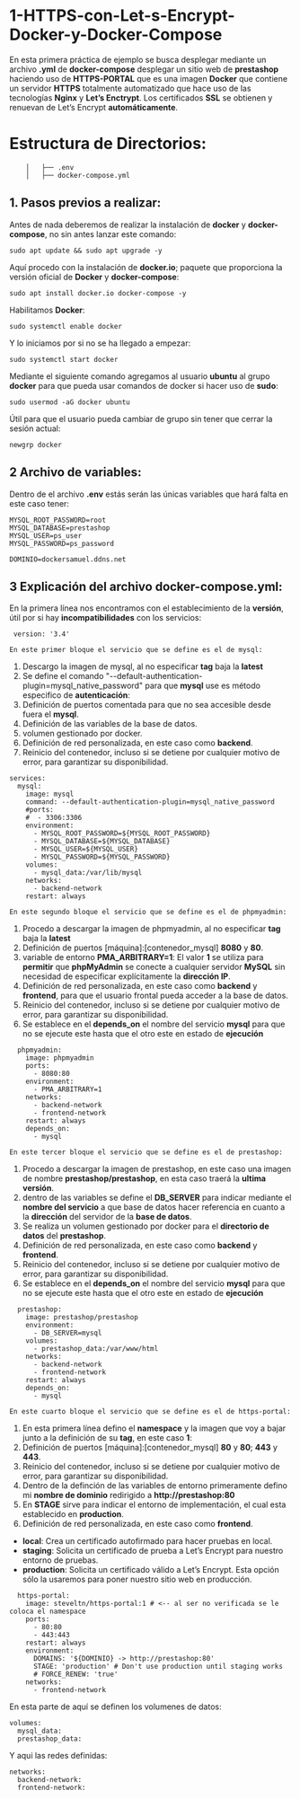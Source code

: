 # 1-HTTPS-con-Let-s-Encrypt-Docker-y-Docker-Compose

En esta primera práctica de ejemplo se busca desplegar mediante un archivo **.yml** de **docker-compose** desplegar un sitio web de **prestashop** haciendo uso de **HTTPS-PORTAL** que es una imagen **Docker** que contiene un servidor **HTTPS** totalmente automatizado que hace uso de las tecnologías **Nginx** y **Let’s Enctrypt**. Los certificados **SSL** se obtienen y renuevan de Let’s Encrypt **automáticamente**.

 # Estructura de Directorios:

```
    │   ├── .env
    │   ├── docker-compose.yml

```

## 1. Pasos previos a realizar:

Antes de nada deberemos de realizar la instalación de **docker** y **docker-compose**, no sin antes lanzar este comando:

```
sudo apt update && sudo apt upgrade -y
```
Aquí procedo con la instalación de **docker.io**; paquete que proporciona la versión oficial de **Docker** y **docker-compose**:

```
sudo apt install docker.io docker-compose -y
```
Habilitamos **Docker**:
```
sudo systemctl enable docker
```
Y lo iniciamos por si no se ha llegado a empezar:

```
sudo systemctl start docker
```
Mediante el siguiente comando agregamos al usuario **ubuntu** al grupo **docker** para que pueda usar comandos de docker si hacer uso de **sudo**:

```
sudo usermod -aG docker ubuntu
```
Útil para que el usuario pueda cambiar de grupo sin tener que cerrar la sesión actual:

```
newgrp docker
```
 ## 2 Archivo de variables:

 Dentro de el archivo **.env** estás serán las únicas variables que hará falta en este caso tener:
 
```
MYSQL_ROOT_PASSWORD=root
MYSQL_DATABASE=prestashop
MYSQL_USER=ps_user
MYSQL_PASSWORD=ps_password

DOMINIO=dockersamuel.ddns.net
```
 ## 3 Explicación del archivo docker-compose.yml:

En la primera línea nos encontramos con el establecimiento de la **versión**, útil por si hay **incompatibilidades** con los servicios:

```
 version: '3.4'
```
`En este primer bloque el servicio que se define es el de mysql:`

1. Descargo la imagen de mysql, al no especificar **tag** baja la **latest**
2. Se define el comando "--default-authentication-plugin=mysql_native_password" para que **mysql** use es método especifico de **autenticación**:
3. Definición de puertos comentada para que no sea accesible desde fuera el **mysql**.
4. Definición de las variables de la base de datos.
5. volumen gestionado por docker.
6. Definición de red personalizada, en este caso como **backend**.
7. Reinicio del contenedor, incluso si se detiene por cualquier motivo de error, para garantizar su disponibilidad.
   
```
services:
  mysql:
    image: mysql
    command: --default-authentication-plugin=mysql_native_password
    #ports: 
    #  - 3306:3306
    environment: 
      - MYSQL_ROOT_PASSWORD=${MYSQL_ROOT_PASSWORD}
      - MYSQL_DATABASE=${MYSQL_DATABASE}
      - MYSQL_USER=${MYSQL_USER}
      - MYSQL_PASSWORD=${MYSQL_PASSWORD}
    volumes: 
      - mysql_data:/var/lib/mysql
    networks: 
      - backend-network
    restart: always
```
`En este segundo bloque el servicio que se define es el de phpmyadmin:`

1. Procedo a descargar la imagen de phpmyadmin, al no especificar **tag** baja la **latest**
2. Definición de puertos [máquina]:[contenedor_mysql] **8080** y **80**.
3. variable de entorno **PMA_ARBITRARY=1**: El valor **1** se utiliza para **permitir** que **phpMyAdmin** se conecte a cualquier servidor **MySQL** sin necesidad de especificar explícitamente la **dirección IP**.
4. Definición de red personalizada, en este caso como **backend** y **frontend**, para que el usuario frontal pueda acceder a la base de datos.
5. Reinicio del contenedor, incluso si se detiene por cualquier motivo de error, para garantizar su disponibilidad.
6. Se establece en el **depends_on** el nombre del servicio **mysql** para que no se ejecute este hasta que el otro este en estado de **ejecución**

```
  phpmyadmin:
    image: phpmyadmin
    ports:
      - 8080:80
    environment: 
      - PMA_ARBITRARY=1
    networks: 
      - backend-network
      - frontend-network
    restart: always
    depends_on: 
      - mysql
```
`En este tercer bloque el servicio que se define es el de prestashop:`

1. Procedo a descargar la imagen de prestashop, en este caso una imagen de nombre **prestashop/prestashop**, en esta caso traerá la **ultima versión**.
2. dentro de las variables se define el **DB_SERVER** para indicar mediante el **nombre del servicio** a que base de datos hacer referencia en cuanto a la **dirección** del servidor de la **base de datos**.
3. Se realiza un volumen gestionado por docker para el **directorio de datos** del **prestashop**.
4. Definición de red personalizada, en este caso como **backend** y **frontend**.
5. Reinicio del contenedor, incluso si se detiene por cualquier motivo de error, para garantizar su disponibilidad.
6. Se establece en el **depends_on** el nombre del servicio **mysql** para que no se ejecute este hasta que el otro este en estado de **ejecución**

```
  prestashop:
    image: prestashop/prestashop
    environment: 
      - DB_SERVER=mysql
    volumes:
      - prestashop_data:/var/www/html
    networks: 
      - backend-network
      - frontend-network
    restart: always
    depends_on: 
      - mysql
```
`En este cuarto bloque el servicio que se define es el de https-portal:`

1. En esta primera línea defino el **namespace** y la imagen que voy a bajar junto a la definición de su **tag**, en este caso **1**:
2. Definición de puertos [máquina]:[contenedor_mysql] **80** y **80**; **443** y **443**.
3. Reinicio del contenedor, incluso si se detiene por cualquier motivo de error, para garantizar su disponibilidad.
4. Dentro de la definción de las variables de entorno primeramente defino mi **nombre de dominio** redirigido a **http://prestashop:80**
5. En **STAGE** sirve para indicar el entorno de implementación, el cual esta establecido en **production**.
6. Definición de red personalizada, en este caso como **frontend**.

- **local**: Crea un certificado autofirmado para hacer pruebas en local.
- **staging**: Solicita un certificado de prueba a Let’s Encrypt para nuestro entorno de pruebas.
- **production**: Solicita un certificado válido a Let’s Encrypt. Esta opción sólo la usaremos para poner nuestro sitio web en producción.
   
```
  https-portal:
    image: steveltn/https-portal:1 # <-- al ser no verificada se le coloca el namespace
    ports:
      - 80:80
      - 443:443
    restart: always
    environment:
      DOMAINS: '${DOMINIO} -> http://prestashop:80'
      STAGE: 'production' # Don't use production until staging works
      # FORCE_RENEW: 'true'
    networks:
      - frontend-network
```

En esta parte de aquí se definen los volumenes de datos:

```
volumes:
  mysql_data:
  prestashop_data:
```

Y aqui las redes definidas:
```
networks: 
  backend-network:
  frontend-network:
```
